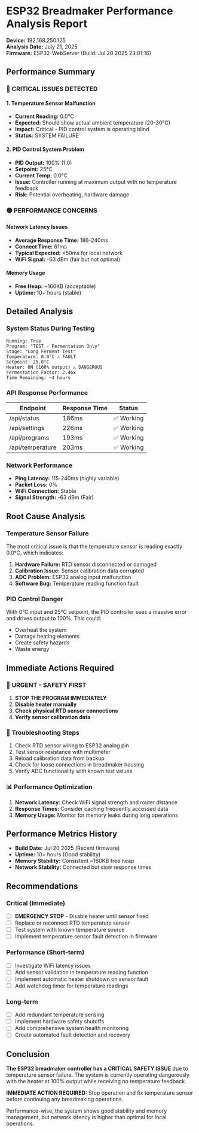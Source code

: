# ESP32 Breadmaker Performance Analysis Report
**Device:** 192.168.250.125  
**Analysis Date:** July 21, 2025  
**Firmware:** ESP32-WebServer (Build: Jul 20 2025 23:01:16)

## Performance Summary

### 🔴 **CRITICAL ISSUES DETECTED**

#### 1. Temperature Sensor Malfunction
- **Current Reading:** 0.0°C
- **Expected:** Should show actual ambient temperature (20-30°C)
- **Impact:** Critical - PID control system is operating blind
- **Status:** SYSTEM FAILURE

#### 2. PID Control System Problem  
- **PID Output:** 100% (1.0)
- **Setpoint:** 25°C
- **Current Temp:** 0.0°C
- **Issue:** Controller running at maximum output with no temperature feedback
- **Risk:** Potential overheating, hardware damage

### 🟡 **PERFORMANCE CONCERNS**

#### Network Latency Issues
- **Average Response Time:** 186-240ms
- **Connect Time:** 61ms
- **Typical Expected:** <50ms for local network
- **WiFi Signal:** -63 dBm (fair but not optimal)

#### Memory Usage
- **Free Heap:** ~160KB (acceptable)
- **Uptime:** 10+ hours (stable)

## Detailed Analysis

### System Status During Testing
```
Running: True
Program: "TEST - Fermentation Only" 
Stage: "Long Ferment Test"
Temperature: 0.0°C ⚠️ FAULT
Setpoint: 25.0°C
Heater: ON (100% output) ⚠️ DANGEROUS
Fermentation Factor: 2.46x
Time Remaining: ~4 hours
```

### API Response Performance
| Endpoint | Response Time | Status |
|----------|---------------|---------|
| /api/status | 186ms | ✅ Working |
| /api/settings | 226ms | ✅ Working |
| /api/programs | 193ms | ✅ Working |
| /api/temperature | 203ms | ✅ Working |

### Network Performance
- **Ping Latency:** 115-240ms (highly variable)
- **Packet Loss:** 0%
- **WiFi Connection:** Stable
- **Signal Strength:** -63 dBm (Fair)

## Root Cause Analysis

### Temperature Sensor Failure
The most critical issue is that the temperature sensor is reading exactly 0.0°C, which indicates:

1. **Hardware Failure:** RTD sensor disconnected or damaged
2. **Calibration Issue:** Sensor calibration data corrupted
3. **ADC Problem:** ESP32 analog input malfunction
4. **Software Bug:** Temperature reading function fault

### PID Control Danger
With 0°C input and 25°C setpoint, the PID controller sees a massive error and drives output to 100%. This could:
- Overheat the system
- Damage heating elements
- Create safety hazards
- Waste energy

## Immediate Actions Required

### 🚨 **URGENT - SAFETY FIRST**
1. **STOP THE PROGRAM IMMEDIATELY**
2. **Disable heater manually**
3. **Check physical RTD sensor connections**
4. **Verify sensor calibration data**

### 🔧 **Troubleshooting Steps**
1. Check RTD sensor wiring to ESP32 analog pin
2. Test sensor resistance with multimeter
3. Reload calibration data from backup
4. Check for loose connections in breadmaker housing
5. Verify ADC functionality with known test values

### 📊 **Performance Optimization**
1. **Network Latency:** Check WiFi signal strength and router distance
2. **Response Times:** Consider caching frequently accessed data
3. **Memory Usage:** Monitor for memory leaks during long operations

## Performance Metrics History
- **Build Date:** Jul 20 2025 (Recent firmware)
- **Uptime:** 10+ hours (Good stability)
- **Memory Stability:** Consistent ~160KB free heap
- **Network Stability:** Connected but slow response times

## Recommendations

### Critical (Immediate)
- [ ] **EMERGENCY STOP** - Disable heater until sensor fixed
- [ ] Replace or reconnect RTD temperature sensor
- [ ] Test system with known temperature source
- [ ] Implement temperature sensor fault detection in firmware

### Performance (Short-term)
- [ ] Investigate WiFi latency issues
- [ ] Add sensor validation in temperature reading function
- [ ] Implement automatic heater shutdown on sensor fault
- [ ] Add watchdog timer for temperature readings

### Long-term
- [ ] Add redundant temperature sensing
- [ ] Implement hardware safety shutoffs
- [ ] Add comprehensive system health monitoring
- [ ] Create automated fault detection and recovery

## Conclusion

**The ESP32 breadmaker controller has a CRITICAL SAFETY ISSUE** due to temperature sensor failure. The system is currently operating dangerously with the heater at 100% output while receiving no temperature feedback. 

**IMMEDIATE ACTION REQUIRED:** Stop operation and fix temperature sensor before continuing any breadmaking operations.

Performance-wise, the system shows good stability and memory management, but network latency is higher than optimal for local operations.

